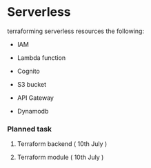 # Serverless 

terraforming serverless resources the following:

- IAM

- Lambda function

- Cognito

- S3 bucket

- API Gateway

- Dynamodb

### Planned task

1. Terraform backend ( 10th July )

2. Terraform module ( 10th July )
